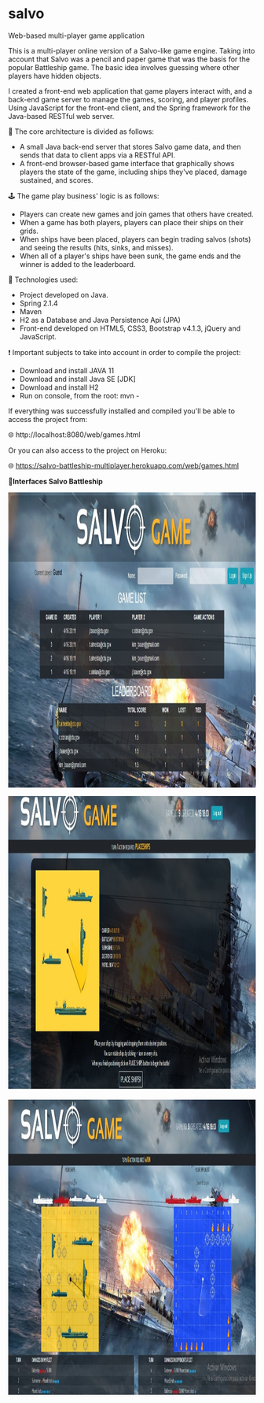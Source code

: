 # salvo
Web-based multi-player game application

This is a multi-player online version of a Salvo-like game engine. Taking into account that Salvo was a pencil and paper game that was the basis for the popular Battleship game. The basic idea involves guessing where other players have hidden objects.

I created a front-end web application that game players interact with, and a back-end game server to manage the games, scoring, and player profiles. 
Using JavaScript for the front-end client, and the Spring framework for the Java-based RESTful web server.

📌 The core architecture is divided as follows:

- A small Java back-end server that stores Salvo game data, and then sends that data to client apps via a RESTful API.
- A front-end browser-based game interface that graphically shows players the state of the game, including ships they've placed, damage sustained, and scores.

🕹 The game play business' logic is as follows:

- Players can create new games and join games that others have created.
- When a game has both players, players can place their ships on their grids.
- When ships have been placed, players can begin trading salvos (shots) and seeing the results (hits, sinks, and misses).
- When all of a player's ships have been sunk, the game ends and the winner is added to the leaderboard.

🔧 Technologies used:

- Project developed on Java.
- Spring 2.1.4
- Maven
- H2 as a Database and Java Persistence Api (JPA)
- Front-end developed on HTML5, CSS3, Bootstrap v4.1.3, jQuery and JavaScript.

❗ Important subjects to take into account in order to compile the project:

- Download and install JAVA 11
- Download and install Java SE [JDK]
- Download and install H2
- Run on console, from the root: mvn -

If everything was successfully installed and compiled you'll be able to access the project from:

🌐 http://localhost:8080/web/games.html

Or you can also access to the project on Heroku:

🌐 https://salvo-battleship-multiplayer.herokuapp.com/web/games.html


👀<strong>Interfaces Salvo Battleship<strong>
  
<img align="center" src="https://github.com/Ninna-log/salvo/blob/main/img/interface1.jpg" alt="interface1" height="600" width="1800" />
<br>
<br>

<img align="center" src="https://github.com/Ninna-log/salvo/blob/main/img/interface2.jpg" alt="interface2" height="600" width="1800" />
<br>
<br>

<img align="center" src="https://github.com/Ninna-log/salvo/blob/main/img/interface3.jpg" alt="interface2" height="600" width="1800" />
